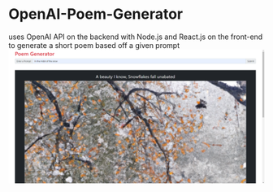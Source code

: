 # OpenAI-Poem-Generator
uses OpenAI API on the backend with Node.js and React.js on the front-end to generate a short poem based off a given prompt
<img src="https://github.com/Dav-Sandhu/OpenAI-Poem-Generator/blob/master/screenshot.png?raw=true" alt=""></img>
